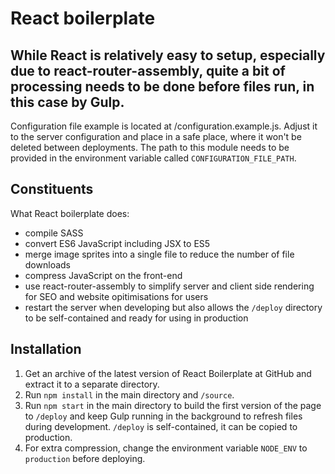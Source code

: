 # React boilerplate

## While React is relatively easy to setup, especially due to react-router-assembly, quite a bit of processing needs to be done before files run, in this case by Gulp.

Configuration file example is located at /configuration.example.js. Adjust it to the server configuration and place in a safe place, where it won't be deleted between deployments. The path to this module needs to be provided in the environment variable called `CONFIGURATION_FILE_PATH`.

## Constituents
What React boilerplate does:

- compile SASS
- convert ES6 JavaScript including JSX to ES5
- merge image sprites into a single file to reduce the number of file downloads
- compress JavaScript on the front-end
- use react-router-assembly to simplify server and client side rendering for SEO and website opitimisations for users
- restart the server when developing but also allows the `/deploy` directory to be self-contained and ready for using in production

## Installation
1. Get an archive of the latest version of React Boilerplate at GitHub and extract it to a separate directory.
2. Run `npm install` in the main directory and `/source`.
3. Run `npm start` in the main directory to build the first version of the page to `/deploy` and keep Gulp running in the background to refresh files during development. `/deploy` is self-contained, it can be copied to production.
4. For extra compression, change the environment variable `NODE_ENV` to `production` before deploying.
